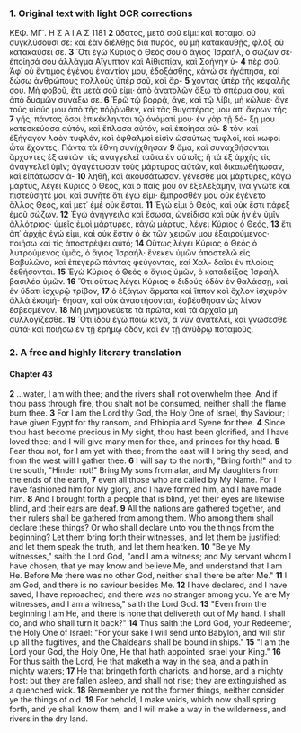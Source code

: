 ### 1. Original text with light OCR corrections

ΚΕΦ. ΜΓ΄. Η Σ Α Ι Α Σ 1181
**2** ὕδατος, μετὰ σοῦ εἰμι: καὶ ποταμοὶ οὐ συγκλύσουσί σε: καὶ ἐὰν
διέλθῃς διὰ πυρός, οὐ μὴ κατακαυθῇς, φλὸξ οὐ κατακαύσει σε.
**3** Ὅτι ἐγὼ Κύριος ὁ Θεός σου ὁ ἅγιος Ἰσραήλ, ὁ σώζων σε·
ἐποίησά σου ἀλλάγμα Αἴγυπτον καὶ Αἰθιοπίαν, καὶ Σοήνην ὑ-
**4** πὲρ σοῦ. Ἀφ᾿ οὗ ἔντιμος ἐγένου ἐναντίον μου, ἐδοξάσθης, κἀγώ
σε ἠγάπησα, καὶ δώσω ἀνθρώπους πολλοὺς ὑπὲρ σοῦ, καὶ ἄρ-
**5** χοντας ὑπὲρ τῆς κεφαλῆς σου. Μὴ φοβοῦ, ἔτι μετὰ σοῦ εἰμι·
ἀπὸ ἀνατολῶν ἄξω τὸ σπέρμα σου, καὶ ἀπὸ δυσμῶν συνάξω σε.
**6** Ἐρῶ τῷ βορρᾷ, ἄγε, καὶ τῷ λίβι, μὴ κώλυε· ἄγε τοὺς υἱούς
μου ἀπὸ τῆς πόῤῥωθεν, καὶ τὰς θυγατέρας μου ἀπ᾿ ἄκρων τῆς
**7** γῆς, πάντας ὅσοι ἐπικέκληνται τῷ ὀνόματί μου· ἐν γὰρ τῇ δό-
ξῃ μου κατεσκεύασα αὐτόν, καὶ ἔπλασα αὐτόν, καὶ ἐποίησα αὐ-
**8** τόν, καὶ ἐξήγαγον λαὸν τυφλόν, καὶ ὀφθαλμοὶ εἰσὶν ὡσαύτως
τυφλοί, καὶ κωφοὶ ὦτα ἔχοντες. Πάντα τὰ ἔθνη συνήχθησαν
**9** ἅμα, καὶ συναχθήσονται ἄρχοντες ἐξ αὐτῶν· τίς ἀναγγελεῖ ταῦτα
ἐν αὐτοῖς; ἢ τὰ ἐξ ἀρχῆς τίς ἀναγγελεῖ ὑμῖν; ἀγαγέτωσαν
τοὺς μάρτυρας αὐτῶν, καὶ δικαιωθήτωσαν, καὶ εἰπάτωσαν ἀ-
**10** ληθῆ, καὶ ἀκουσάτωσαν. γένεσθε μοι μάρτυρες, κἀγὼ μάρτυς,
λέγει Κύριος ὁ Θεός, καὶ ὁ παῖς μου ὃν ἐξελεξάμην, ἵνα γνῶτε
καὶ πιστεύσητέ μοι, καὶ συνῆτε ὅτι ἐγώ εἰμι· ἔμπροσθέν μου
οὐκ ἐγένετο ἄλλος Θεός, καὶ μετ᾿ ἐμὲ οὐκ ἔσται.
**11** Ἐγώ εἰμι ὁ Θεός, καὶ οὐκ ἔστι πάρεξ ἐμοῦ σώζων.
**12** Ἐγὼ ἀνήγγειλα καὶ ἔσωσα, ὠνείδισα καὶ οὐκ ἦν ἐν ὑμῖν ἀλλότριος· ὑμεῖς
ἐμοὶ μάρτυρες, κἀγὼ μάρτυς, λέγει Κύριος ὁ Θεός,
**13** ἔτι ἀπ᾿ ἀρχῆς ἐγώ εἰμι, καὶ οὐκ ἔστιν ὁ ἐκ τῶν χειρῶν μου ἐξαιρούμενος·
ποιήσω καὶ τίς ἀποστρέψει αὐτό;
**14** Οὕτως λέγει Κύριος ὁ Θεός ὁ λυτρούμενος ὑμᾶς, ὁ ἅγιος Ἰσραήλ· ἕνεκεν ὑμῶν ἀποστελῶ
εἰς Βαβυλῶνα, καὶ ἐπεγερῶ πάντας φεύγοντας, καὶ Χαλ-
δαῖοι ἐν πλοίοις δεθήσονται.
**15** Ἐγὼ Κύριος ὁ Θεός ὁ ἅγιος ὑμῶν, ὁ καταδείξας Ἰσραὴλ βασιλέα ὑμῶν.
**16** Ὅτι οὕτως λέγει Κύριος ὁ διδούς ὁδὸν ἐν θαλάσσῃ, καὶ ἐν ὕδατι ἰσχυρῷ τρίβον,
**17** ὁ ἐξάγων ἅρματα καὶ ἵππον καὶ ὄχλον ἰσχυρόν· ἀλλὰ ἐκοιμή-
θησαν, καὶ οὐκ ἀναστήσονται, ἐσβέσθησαν ὡς λίνον ἐσβεσμένον.
**18** Μὴ μνημονεύετε τὰ πρῶτα, καὶ τὰ ἀρχαῖα μὴ συλλογίζεσθε.
**19** Ὅτι ἰδοὺ ἐγὼ ποιῶ κενά, ἃ νῦν ἀνατελεῖ, καὶ γνώσεσθε αὐτά·
καὶ ποιήσω ἐν τῇ ἐρήμῳ ὁδόν, καὶ ἐν τῇ ἀνύδρῳ ποταμούς.

### 2. A free and highly literary translation

#### Chapter 43

**2** ...water, I am with thee;
    and the rivers shall not overwhelm thee.
    And if thou pass through fire,
    thou shalt not be consumed,
    neither shall the flame burn thee.
**3** For I am the Lord thy God,
    the Holy One of Israel, thy Saviour;
    I have given Egypt for thy ransom,
    and Ethiopia and Syene for thee.
**4** Since thou hast become precious in My sight,
    thou hast been glorified, and I have loved thee;
    and I will give many men for thee,
    and princes for thy head.
**5** Fear thou not, for I am yet with thee;
    from the east will I bring thy seed,
    and from the west will I gather thee.
**6** I will say to the north, "Bring forth!"
    and to the south, "Hinder not!"
    Bring My sons from afar,
    and My daughters from the ends of the earth,
**7** even all those who are called by My Name.
    For I have fashioned him for My glory,
    and I have formed him, and I have made him.
**8** And I brought forth a people that is blind,
    yet their eyes are likewise blind,
    and their ears are deaf.
**9** All the nations are gathered together,
    and their rulers shall be gathered from among them.
    Who among them shall declare these things?
    Or who shall declare unto you the things from the beginning?
    Let them bring forth their witnesses,
    and let them be justified;
    and let them speak the truth,
    and let them hearken.
**10** "Be ye My witnesses," saith the Lord God,
    "and I am a witness;
    and My servant whom I have chosen,
    that ye may know and believe Me,
    and understand that I am He.
    Before Me there was no other God,
    neither shall there be after Me."
**11** I am God, and there is no saviour besides Me.
**12** I have declared, and I have saved, I have reproached;
    and there was no stranger among you.
    Ye are My witnesses, and I am a witness," saith the Lord God.
**13** "Even from the beginning I am He,
    and there is none that delivereth out of My hand.
    I shall do, and who shall turn it back?"
**14** Thus saith the Lord God, your Redeemer,
    the Holy One of Israel:
    "For your sake I will send unto Babylon,
    and will stir up all the fugitives,
    and the Chaldeans shall be bound in ships."
**15** "I am the Lord your God, the Holy One,
    He that hath appointed Israel your King."
**16** For thus saith the Lord,
    He that maketh a way in the sea,
    and a path in mighty waters;
**17** He that bringeth forth chariots, and horse, and a mighty host:
    but they are fallen asleep, and shall not rise;
    they are extinguished as a quenched wick.
**18** Remember ye not the former things,
    neither consider ye the things of old.
**19** For behold, I make voids,
    which now shall spring forth, and ye shall know them;
    and I will make a way in the wilderness,
    and rivers in the dry land.